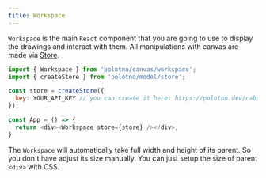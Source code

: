 ```yaml
---
title: Workspace
---
```


`Workspace` is the main `React` component that you are going to use to display the drawings and interact with them. All manipulations with canvas are made via [Store](/docs/store-overview).


```js
import { Workspace } from 'polotno/canvas/workspace';
import { createStore } from 'polotno/model/store';

const store = createStore({
  key: YOUR_API_KEY // you can create it here: https://polotno.dev/cabinet/
});

const App = () => {
  return <div><Workspace store={store} /></div>;
}
```


The `Workspace` will automatically take full width and height of its parent. So you don't have adjust its size manually. You can just setup the size of parent `<div>` with CSS.